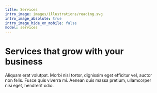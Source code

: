```yaml
---
title: Services
intro_image: images/illustrations/reading.svg
intro_image_absolute: true
intro_image_hide_on_mobile: false
model: services
---
```


# Services that grow with your business

Aliquam erat volutpat. Morbi nisl tortor, dignissim eget efficitur vel, auctor non felis. Fusce quis viverra mi. Aenean quis massa pretium, ullamcorper nisi eget, hendrerit odio.
